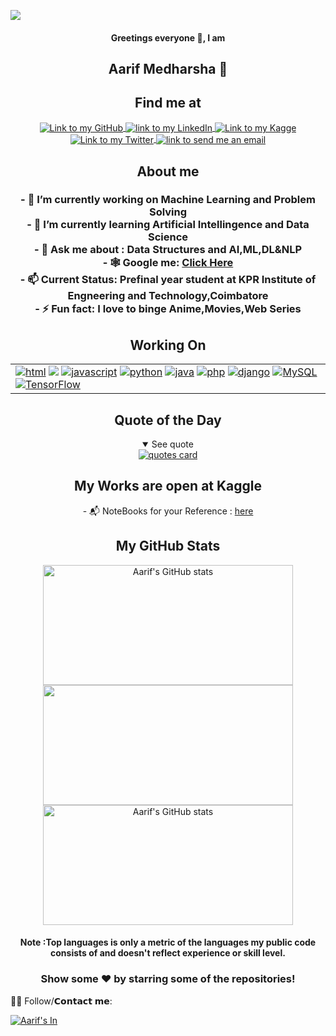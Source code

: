 ![](https://komarev.com/ghpvc/?username=Aarfimedharsha&color=grey&style=plastic)
<h4 align="center"> Greetings everyone 👋, I am</h4>
<h2 align="center"> Aarif Medharsha 🤩</h2>
<h2 align="center">Find me at</h2>
<div align="center">
<a  href="https://github.com/Aarifmedharsha">
    <img align="center" alt="Link to my GitHub" src="https://img.shields.io/badge/GitHub-100000?style=for-the-badge&logo=github&logoColor=white">
</a>
<a  href="https://www.linkedin.com/in/Aarif-M/">
    <img align="center" alt="link to my LinkedIn" src="https://img.shields.io/badge/LinkedIn-0077B5?style=for-the-badge&logo=linkedin&logoColor=white" />
</a>
<a  href="https://www.kaggle.com/aarifmedharsha">
    <img align="center" alt="Link to my Kagge" src="https://img.shields.io/badge/Kaggle-20BEFF?style=for-the-badge&logo=Kaggle&logoColor=white">
</a>
<a href="https://twitter.com/AMedharsha/">
    <img align="center" alt="Link to my Twitter" src="https://img.shields.io/badge/Twitter-1DA1F2?style=for-the-badge&logo=twitter&logoColor=white">
</a>
<a  href="mailto:03aarif20@gmail.com">
    <img align="center" alt="link to send me an email" src="https://img.shields.io/badge/Gmail-D14836?style=for-the-badge&logo=gmail&logoColor=white" />
</a>
</div>
<h2 align="center">About me</h2>
<h3 align="center">
- 🔭 I’m currently working on Machine Learning and Problem Solving
    <br>
- 🌱 I’m currently learning Artificial Intellingence and Data Science
    <br>
- 💬 Ask me about : Data Structures and AI,ML,DL&NLP
    <br>
    - 🕸️ Google me: <a href="https://www.google.com/search?q=Aarif+Medharsha"> Click Here </a>
    <br>
    - 📫 Current Status: Prefinal year student at KPR Institute of Engneering and Technology,Coimbatore
    <br>
- ⚡ Fun fact: I love to binge Anime,Movies,Web Series
</h3>


<h2 align="center">Working On</h2>
<table align="center">
    <tr>
      <td>
        <div>
          <a href="https://developer.mozilla.org/en-US/docs/Web/HTML"><img src="https://img.shields.io/badge/HTML5-E34F26?style=for-the-badge&logo=html5&logoColor=white" alt="html"/></a>
          <a href="https://www.w3.org/Style/CSS/Overview.en.html"><img src="https://img.shields.io/badge/CSS3-1572B6?style=for-the-badge&logo=css3&logoColor=white"/></a>
          <a href="https://www.javascript.com"><img src="https://img.shields.io/badge/JavaScript-323330?style=for-the-badge&logo=javascript&logoColor=F7DF1E" alt="javascript"/></a>
          <a href="https://www.python.org"><img src="https://img.shields.io/badge/Python-14354C?style=for-the-badge&logo=python&logoColor=white" alt="python"/></a>
          <a href="https://www.java.com/"><img src="https://img.shields.io/badge/Java-ED8B00?style=for-the-badge&logo=java&logoColor=white" alt="java"/></a>
          <a href="https://www.php.net/"><img src="https://img.shields.io/badge/PHP-777BB4?style=for-the-badge&logo=php&logoColor=white" alt="php" /><a>
          <a href="https://www.djangoproject.com/"><img src="https://img.shields.io/badge/Django-092E20?style=for-the-badge&logo=django&logoColor=white" alt="django"></a>
          <a href="https://www.mysql.com/"><img src="https://img.shields.io/badge/MySQL-00000F?style=for-the-badge&logo=mysql&logoColor=white" alt="MySQL"></a>
          <a href="https://www.tensorflow.org/"><img src="https://img.shields.io/badge/TensorFlow-FF6F00?style=for-the-badge&logo=TensorFlow&logoColor=white" alt="TensorFlow"></a>
  </tr>
</table>



<h2 align="center">Quote of the Day</h2>
<details open align="center">
<summary>See quote</summary>
    <a href="https://github.com/piyushsuthar/github-readme-quotes">
        <img src="https://quotes-github-readme.vercel.app/api?type=horizontal&theme=tokyonight" alt="quotes card">
    </a>
</details>

 <h2 align="center">My Works are open at Kaggle</h2>
<p align="center"> - 📬 NoteBooks for your Reference : <a href="https://www.kaggle.com/aarifmedharsha/code">here</a></p>

 <h2 align="center">My GitHub Stats</h2>
<p align="center">
<img align="center" src="https://streak-stats.demolab.com?user=Aarifmedharsha&theme=github-dark-blue" alt="Aarif's GitHub stats" height="192px" width="400px" />
<img align="center" src="https://github-readme-stats.vercel.app/api/top-langs/?username=Aarifmedharsha&layout=compact)](https://github.com/Aarifmedharsha/github-readme-stats" height="192px" width="400px" />
<img align="center" src="https://github-readme-stats-git-masterrstaa-rickstaa.vercel.app/api?username=Aarifmedharsha&show_icons=true&include_all_commits=true&count_private=true&hide_border=true&theme=github-dark-blue" alt="Aarif's GitHub stats" height="192px" width="400px" />

<h4 align="center">Note :Top languages is only a metric of the languages my public code consists of and doesn't reflect experience or skill level.</h4>
<h3 align="center">Show some ❤️ by starring some of the repositories!</h3>
</p>

 
 🙋‍♂️ Follow/𝗖𝗼𝗻𝘁𝗮𝗰𝘁 𝗺𝗲:
<br>
<p align="left" dir="auto">
<a href="https://www.linkedin.com/in/aarif-m/" rel="nofollow"><img align="center" src="https://camo.githubusercontent.com/a80d00f23720d0bc9f55481cfcd77ab79e141606829cf16ec43f8cacc7741e46/68747470733a2f2f696d672e736869656c64732e696f2f62616467652f4c696e6b6564496e2d3030373742353f7374796c653d666f722d7468652d6261646765266c6f676f3d6c696e6b6564696e266c6f676f436f6c6f723d7768697465" alt="Aarif's In" data-canonical-src="https://img.shields.io/badge/LinkedIn-0077B5?style=for-the-badge&amp;logo=linkedin&amp;logoColor=white" style="max-width: 100%;"></a>

</p>
